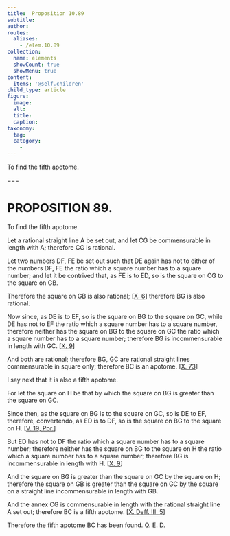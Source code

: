 ```yaml
---
title:  Proposition 10.89
subtitle: 
author:
routes:
  aliases:
    - /elem.10.89
collection:
  name: elements
  showCount: true
  showMenu: true
content:
  items: '@self.children'
child_type: article
figure:
  image:
  alt:
  title:
  caption:
taxonomy:
  tag:
  category:
    - 
---
```


<p><hi rend="ital">To find the fifth apotome</hi>. </p>

===

<h1>PROPOSITION 89.</h1>
<p><span class="ital">To find the fifth apotome</span>. </p>

<p>Let a rational straight line <span class="ital">A</span> be set out, and let <span class="ital">CG</span> be commensurable in length with <span class="ital">A</span>; therefore <span class="ital">CG</span> is rational. </p>

<p>Let two numbers <span class="ital">DF</span>, <span class="ital">FE</span> be set out such that <span class="ital">DE</span> again has not to either of the numbers <span class="ital">DF</span>, <span class="ital">FE</span> the ratio which a square number has to a square number; and let it be contrived that, as <span class="ital">FE</span> is to <span class="ital">ED</span>, so is the square on <span class="ital">CG</span> to the square on <span class="ital">GB</span>. 
      </p>

<p>Therefore the square on <span class="ital">GB</span> is also rational; [<a href="/elem.10.6">X. 6</a>] therefore <span class="ital">BG</span> is also rational. </p>

<p>Now since, as <span class="ital">DE</span> is to <span class="ital">EF</span>, so is the square on <span class="ital">BG</span> to the square on <span class="ital">GC</span>, while <span class="ital">DE</span> has not to <span class="ital">EF</span> the ratio which a square number has to a square number, therefore neither has the square on <span class="ital">BG</span> to the square on <span class="ital">GC</span> the ratio which a square number has to a square number; therefore <span class="ital">BG</span> is incommensurable in length with <span class="ital">GC</span>. [<a href="/elem.10.9">X. 9</a>] </p>

<p>And both are rational; therefore <span class="ital">BG</span>, <span class="ital">GC</span> are rational straight lines commensurable in square only; therefore <span class="ital">BC</span> is an apotome. [<a href="/elem.10.73">X. 73</a>] <pb n="187"/></p>

<p>I say next that it is also a fifth apotome. </p>

<p>For let the square on <span class="ital">H</span> be that by which the square on <span class="ital">BG</span> is greater than the square on <span class="ital">GC</span>. </p>

<p>Since then, as the square on <span class="ital">BG</span> is to the square on <span class="ital">GC</span>, so is <span class="ital">DE</span> to <span class="ital">EF</span>, therefore, <foreign lang="la">convertendo</foreign>, as <span class="ital">ED</span> is to <span class="ital">DF</span>, so is the square on <span class="ital">BG</span> to the square on <span class="ital">H</span>. [<a href="/elem.5.19.p.1">V. 19, Por.</a>] </p>

<p>But <span class="ital">ED</span> has not to <span class="ital">DF</span> the ratio which a square number has to a square number; therefore neither has the square on <span class="ital">BG</span> to the square on <span class="ital">H</span> the ratio which a square number has to a square number; therefore <span class="ital">BG</span> is incommensurable in length with <span class="ital">H</span>. [<a href="/elem.10.9">X. 9</a>] </p>

<p>And the square on <span class="ital">BG</span> is greater than the square on <span class="ital">GC</span> by the square on <span class="ital">H</span>; therefore the square on <span class="ital">GB</span> is greater than the square on <span class="ital">GC</span> by the square on a straight line incommensurable in length with <span class="ital">GB</span>. </p>

<p>And the annex <span class="ital">CG</span> is commensurable in length with the rational straight line <span class="ital">A</span> set out; therefore <span class="ital">BC</span> is a fifth apotome. [<a href="/elem.10.def.3.5">X. Deff. III. 5</a>] </p>

<p>Therefore the fifth apotome <span class="ital">BC</span> has been found. Q. E. D.</p>
